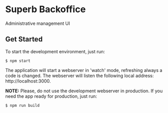 # Superb Backoffice

Administrative management UI

## Get Started

To start the development environment, just run:

```
$ npm start
```

The application will start a webserver in 'watch' mode, refreshing always a code is changed. The webserver will listen the following local address: http://localhost:3000. 

**NOTE:** Please, do not use the development webserver in production.  If you need the app ready for production, just run:

```
$ npm run build
```
